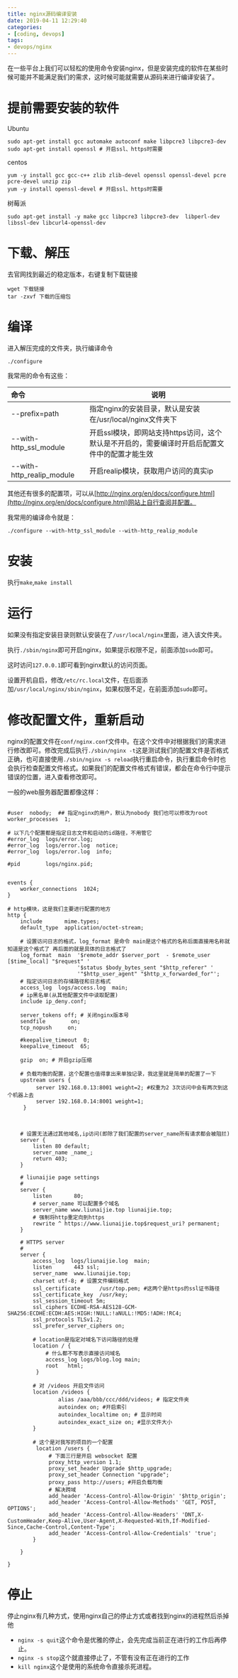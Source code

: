 ```yaml
---
title: nginx源码编译安装
date: 2019-04-11 12:29:40
categories:
- [coding, devops]
tags: 
- devops/nginx
---
```


在一些平台上我们可以轻松的使用命令安装nginx，但是安装完成的软件在某些时候可能并不能满足我们的需求，这时候可能就需要从源码来进行编译安装了。

# 提前需要安装的软件

Ubuntu

```shell
sudo apt-get install gcc automake autoconf make libpcre3 libpcre3-dev
sudo apt-get install openssl # 开启ssl、https时需要
```

centos

```shell
yum -y install gcc gcc-c++ zlib zlib-devel openssl openssl-devel pcre pcre-devel unzip zip
yum -y install openssl-devel # 开启ssl、https时需要
```

树莓派

```shell
sudo apt-get install -y make gcc libpcre3 libpcre3-dev  libperl-dev libssl-dev libcurl4-openssl-dev
```

<!-- more -->

# 下载、解压

去官网找到最近的稳定版本，右键复制下载链接

```shell
wget 下载链接
tar -zxvf 下载的压缩包
```

# 编译

进入解压完成的文件夹，执行编译命令

```shell
./configure
```

我常用的命令有这些：

| 命令                      | 说明                                                         |
| :------------------------ | ------------------------------------------------------------ |
| --prefix=path             | 指定nginx的安装目录，默认是安装在/usr/local/nginx文件夹下    |
| --with-http_ssl_module    | 开启ssl模块，即网站支持https访问，这个默认是不开启的，需要编译时开启后配置文件中的配置才能生效 |
| --with-http_realip_module | 开启realip模块，获取用户访问的真实ip                         |

其他还有很多的配置项，可以从[http://nginx.org/en/docs/configure.html](http://nginx.org/en/docs/configure.html)网站上自行查阅并配置。

我常用的编译命令就是：

```shell
./configure --with-http_ssl_module --with-http_realip_module
```

# 安装

执行` make `,`make install`

# 运行

如果没有指定安装目录则默认安装在了`/usr/local/nginx`里面，进入该文件夹。  

执行`./sbin/nginx`即可开启nginx，如果提示权限不足，前面添加`sudo`即可。  

这时访问`127.0.0.1`即可看到nginx默认的访问页面。  

设置开机自启，修改`/etc/rc.local`文件，在后面添加`/usr/local/nginx/sbin/nginx`，如果权限不足，在前面添加`sudo`即可。

# 修改配置文件，重新启动

nginx的配置文件在`conf/nginx.conf`文件中。在这个文件中对根据我们的需求进行修改即可。修改完成后执行`./sbin/nginx -t`这是测试我们的配置文件是否格式正确，也可直接使用`./sbin/nginx -s reload`执行重启命令，执行重启命令时也会执行检查配置文件格式。如果我们的配置文件格式有错误，都会在命令行中提示错误的位置，进入查看修改即可。

一般的web服务器配置都像这样：

```nginx

#user  nobody;  ## 指定nginx的用户，默认为nobody 我们也可以修改为root
worker_processes  1;

# 以下几个配置都是指定日志文件和启动的id路径，不用管它
#error_log  logs/error.log;
#error_log  logs/error.log  notice;
#error_log  logs/error.log  info;

#pid        logs/nginx.pid;


events {
    worker_connections  1024;
}

# http模块，这是我们主要进行配置的地方
http {
    include       mime.types;
    default_type  application/octet-stream;

    # 设置访问日志的格式，log_format 是命令 main是这个格式的名称后面直接用名称就知道是这个格式了 再后面的就是具体的日志格式了
    log_format  main  '$remote_addr $server_port  - $remote_user [$time_local] "$request" '
                      '$status $body_bytes_sent "$http_referer" '
                      '"$http_user_agent" "$http_x_forwarded_for"';
	# 指定访问日志的存储路径和日志格式
    access_log  logs/access.log  main;
    # ip黑名单(从其他配置文件中读取配置)
    include ip_deny.conf;
	
    server_tokens off; # 关闭nginx版本号
    sendfile        on;
    tcp_nopush     on;

    #keepalive_timeout  0;
    keepalive_timeout  65;

    gzip  on; # 开启gzip压缩

    # 负载均衡的配置，这个配置也值得拿出来单独记录，我这里就是简单的配置了一下
    upstream users {
         server 192.168.0.13:8001 weight=2; #权重为2 3次访问中会有两次到这个机器上去
         server 192.168.0.14:8001 weight=1;
     }

    

    # 设置无法通过其他域名,ip访问(即除了我们配置的server_name所有请求都会被阻拦)
    server {
        listen 80 default;
        server_name _name_;
        return 403;
    }

    # liunaijie page settings
    #
    server {
        listen       80;
        # server_name 可以配置多个域名
        server_name www.liunaijie.top liunaijie.top;
        # 强制将http重定向到https
        rewrite ^ https://www.liunaijie.top$request_uri? permanent;
    }

    # HTTPS server
    #
    server {
        access_log  logs/liunaijie.log  main;
        listen       443 ssl;
        server_name  www.liunaijie.top;
        charset utf-8; # 设置文件编码格式
        ssl_certificate      /usr/top.pem; #这两个是https的ssl证书路径
        ssl_certificate_key  /usr/key;
        ssl_session_timeout 5m;
        ssl_ciphers ECDHE-RSA-AES128-GCM-SHA256:ECDHE:ECDH:AES:HIGH:!NULL:!aNULL:!MD5:!ADH:!RC4;
        ssl_protocols TLSv1.2;
        ssl_prefer_server_ciphers on;

        # location是指定对域名下访问路径的处理
        location / {
            # 什么都不写表示直接访问域名
            access_log logs/blog.log main;
            root   html;
         }
        
		# 对 /videos 开启文件访问
        location /videos {
                alias /aaa/bbb/ccc/ddd/videos; # 指定文件夹
                autoindex on; #开启索引
                autoindex_localtime on; # 显示时间
                autoindex_exact_size on; #显示文件大小
        }
		
        # 这个是对我写的项目的一个配置
         location /users {
             # 下面三行是开启 websocket 配置
             proxy_http_version 1.1;
             proxy_set_header Upgrade $http_upgrade;
             proxy_set_header Connection "upgrade";
             proxy_pass http://users; #开启负载均衡
             # 解决跨域
             add_header 'Access-Control-Allow-Origin' '$http_origin';
             add_header 'Access-Control-Allow-Methods' 'GET, POST, OPTIONS';
             add_header 'Access-Control-Allow-Headers' 'DNT,X-CustomHeader,Keep-Alive,User-Agent,X-Requested-With,If-Modified-Since,Cache-Control,Content-Type';
             add_header 'Access-Control-Allow-Credentials' 'true';
        } 

    }

}
```



# 停止

停止nginx有几种方式，使用nginx自己的停止方式或者找到nginx的进程然后杀掉他

-   `nginx -s quit`这个命令是优雅的停止，会先完成当前正在进行的工作后再停止。
-   `nginx -s stop`这个就直接停止了，不管有没有正在进行的工作
-   `kill nginx`这个是使用的系统命令直接杀死进程。
